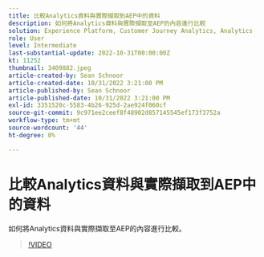 ```yaml
---
title: 比較Analytics資料與實際擷取到AEP中的資料
description: 如何將Analytics資料與實際擷取至AEP的內容進行比較
solution: Experience Platform, Customer Journey Analytics, Analytics
role: User
level: Intermediate
last-substantial-update: 2022-10-31T00:00:00Z
kt: 11252
thumbnail: 3409882.jpeg
article-created-by: Sean Schnoor
article-created-date: 10/31/2022 3:21:00 PM
article-published-by: Sean Schnoor
article-published-date: 10/31/2022 3:21:00 PM
exl-id: 3351520c-5583-4b26-925d-2ae924f060cf
source-git-commit: 9c971ee2ceef8f48902d857145545ef173f3752a
workflow-type: tm+mt
source-wordcount: '44'
ht-degree: 0%

---
```


# 比較Analytics資料與實際擷取到AEP中的資料

如何將Analytics資料與實際擷取至AEP的內容進行比較。

>[!VIDEO](https://video.tv.adobe.com/v/3409882/?quality=12&learn=on)
